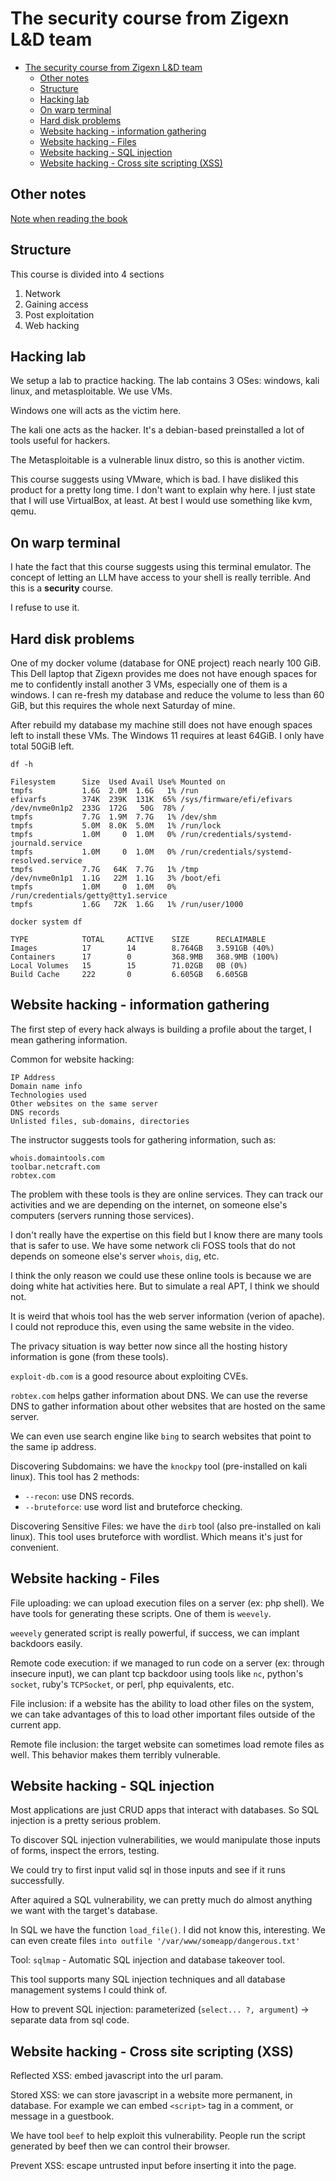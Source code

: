 # The security course from Zigexn L&D team

<!--toc:start-->
- [The security course from Zigexn L&D team](#the-security-course-from-zigexn-ld-team)
  - [Other notes](#other-notes)
  - [Structure](#structure)
  - [Hacking lab](#hacking-lab)
  - [On warp terminal](#on-warp-terminal)
  - [Hard disk problems](#hard-disk-problems)
  - [Website hacking - information gathering](#website-hacking-information-gathering)
  - [Website hacking - Files](#website-hacking-files)
  - [Website hacking - SQL injection](#website-hacking-sql-injection)
  - [Website hacking - Cross site scripting (XSS)](#website-hacking-cross-site-scripting-xss)
<!--toc:end-->

## Other notes

[Note when reading the book](./reading_book.md)

## Structure

This course is divided into 4 sections

1. Network
2. Gaining access
3. Post exploitation
4. Web hacking

## Hacking lab

We setup a lab to practice hacking. The lab contains 3 OSes: windows, kali
linux, and metasploitable. We use VMs.

Windows one will acts as the victim here.

The kali one acts as the hacker. It's a debian-based preinstalled a lot of
tools useful for hackers.

The Metasploitable is a vulnerable linux distro, so this is another victim.

This course suggests using VMware, which is bad. I have disliked this product
for a pretty long time. I don't want to explain why here. I just state that I
will use VirtualBox, at least. At best I would use something like kvm, qemu.

## On warp terminal

I hate the fact that this course suggests using this terminal emulator. The
concept of letting an LLM have access to your shell is really terrible. And
this is a **security** course.

I refuse to use it.

## Hard disk problems

One of my docker volume (database for ONE project) reach nearly 100 GiB. This
Dell laptop that Zigexn provides me does not have enough spaces for me to
confidently install another 3 VMs, especially one of them is a windows. I can
re-fresh my database and reduce the volume to less than 60 GiB, but this
requires the whole next Saturday of mine.

After rebuild my database my machine still does not have enough spaces left to
install these VMs. The Windows 11 requires at least 64GiB. I only have total
50GiB left.

    df -h

```
Filesystem      Size  Used Avail Use% Mounted on
tmpfs           1.6G  2.0M  1.6G   1% /run
efivarfs        374K  239K  131K  65% /sys/firmware/efi/efivars
/dev/nvme0n1p2  233G  172G   50G  78% /
tmpfs           7.7G  1.9M  7.7G   1% /dev/shm
tmpfs           5.0M  8.0K  5.0M   1% /run/lock
tmpfs           1.0M     0  1.0M   0% /run/credentials/systemd-journald.service
tmpfs           1.0M     0  1.0M   0% /run/credentials/systemd-resolved.service
tmpfs           7.7G   64K  7.7G   1% /tmp
/dev/nvme0n1p1  1.1G   22M  1.1G   3% /boot/efi
tmpfs           1.0M     0  1.0M   0% /run/credentials/getty@tty1.service
tmpfs           1.6G   72K  1.6G   1% /run/user/1000
```

    docker system df

```
TYPE            TOTAL     ACTIVE    SIZE      RECLAIMABLE
Images          17        14        8.764GB   3.591GB (40%)
Containers      17        0         368.9MB   368.9MB (100%)
Local Volumes   15        15        71.02GB   0B (0%)
Build Cache     222       0         6.605GB   6.605GB
```

## Website hacking - information gathering

The first step of every hack always is building a profile about the target, I
mean gathering information.

Common for website hacking:

    IP Address
    Domain name info
    Technologies used
    Other websites on the same server
    DNS records
    Unlisted files, sub-domains, directories

The instructor suggests tools for gathering information, such as:

    whois.domaintools.com
    toolbar.netcraft.com
    robtex.com

The problem with these tools is they are online services. They can track our
activities and we are depending on the internet, on someone else's computers
(servers running those services).

I don't really have the expertise on this field but I know there are many tools
that is safer to use. We have some network cli FOSS tools that do not depends
on someone else's server `whois`, `dig`, etc.

I think the only reason we could use these online tools is because we are doing
white hat activities here. But to simulate a real APT, I think we should not.

It is weird that whois tool has the web server information (verion of apache).
I could not reproduce this, even using the same website in the video.

The privacy situation is way better now since all the hosting history
information is gone (from these tools).

`exploit-db.com` is a good resource about exploiting CVEs.

`robtex.com` helps gather information about DNS. We can use the reverse DNS to
gather information about other websites that are hosted on the same server.

We can even use search engine like `bing` to search websites that point to the
same ip address.

Discovering Subdomains: we have the `knockpy` tool (pre-installed on kali
linux). This tool has 2 methods:
- `--recon`: use DNS records.
- `--bruteforce`: use word list and bruteforce checking.

Discovering Sensitive Files: we have the `dirb` tool (also pre-installed on
kali linux). This tool uses bruteforce with wordlist. Which means it's just for
convenient.

## Website hacking - Files

File uploading: we can upload execution files on a server (ex: php shell). We
have tools for generating these scripts. One of them is `weevely`.

`weevely` generated script is really powerful, if success, we can implant
backdoors easily.

Remote code execution: if we managed to run code on a server (ex: through
insecure input), we can plant tcp backdoor using tools like `nc`, python's
`socket`, ruby's `TCPSocket`, or perl, php equivalents, etc.

File inclusion: if a website has the ability to load other files on the system,
we can take advantages of this to load other important files outside of the
current app.

Remote file inclusion: the target website can sometimes load remote files as
well. This behavior makes them terribly vulnerable.

## Website hacking - SQL injection

Most applications are just CRUD apps that interact with databases. So SQL
injection is a pretty serious problem.

To discover SQL injection vulnerabilities, we would manipulate those inputs of
forms, inspect the errors, testing.

We could try to first input valid sql in those inputs and see if it runs
successfully.

After aquired a SQL vulnerability, we can pretty much do almost anything we
want with the target's database.

In SQL we have the function `load_file()`. I did not know this, interesting. We
can even create files `into outfile '/var/www/someapp/dangerous.txt'`

Tool: `sqlmap` - Automatic SQL injection and database takeover tool.

This tool supports many SQL injection techniques and all database management
systems I could think of.

How to prevent SQL injection: parameterized (`select... ?, argument`) ->
separate data from sql code.

## Website hacking - Cross site scripting (XSS)

Reflected XSS: embed javascript into the url param.

Stored XSS: we can store javascript in a website more permanent, in database.
For example we can embed `<script>` tag in a comment, or message in a
guestbook.

We have tool `beef` to help exploit this vulnerability. People run the script
generated by beef then we can control their browser.

Prevent XSS: escape untrusted input before inserting it into the page.
